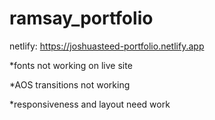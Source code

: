 # ramsay_portfolio
netlify: https://joshuasteed-portfolio.netlify.app

*fonts not working on live site

*AOS transitions not working

*responsiveness and layout need work

